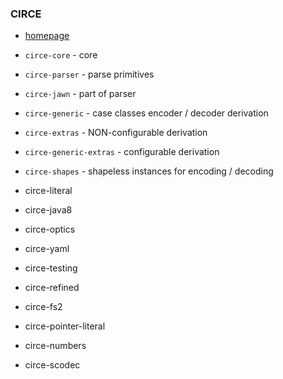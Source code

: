 ###  CIRCE

- [homepage](https://circe.github.io/circe/)


- `circe-core` - core
- `circe-parser` - parse primitives
- `circe-jawn` - part of parser
- `circe-generic` - case classes encoder / decoder derivation


- `circe-extras` - NON-configurable derivation
- `circe-generic-extras` - configurable derivation
- `circe-shapes` - shapeless instances for encoding / decoding
 

- circe-literal
- circe-java8
- circe-optics
- circe-yaml
- circe-testing
- circe-refined
- circe-fs2
- circe-pointer-literal
- circe-numbers
- circe-scodec
